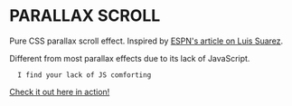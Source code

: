 PARALLAX SCROLL
======

Pure CSS parallax scroll effect. Inspired by 
[ESPN's article on Luis Suarez](http://espn.go.com/espn/feature/story/_/id/10984370/portrait-serial-winner-luis-suarez-soccer-most-beautiful-player).

Different from most parallax effects due to its lack of JavaScript. 


```
  I find your lack of JS comforting
```

[Check it out here in action!](http://kdamball.github.io/Parallax/)